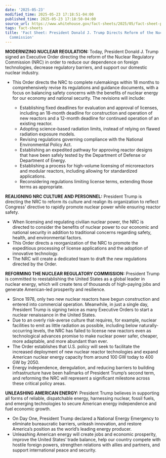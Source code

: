 ```yaml
---
date: '2025-05-23'
modified_time: 2025-05-23 17:18:51-04:00
published_time: 2025-05-23 17:18:50-04:00
source_url: https://www.whitehouse.gov/fact-sheets/2025/05/fact-sheet-president-donald-j-trump-directs-reform-of-the-nuclear-regulatory-commission/
tags: fact-sheets
title: 'Fact Sheet: President Donald J. Trump Directs Reform of the Nuclear Regulatory
  Commission'
---
```

 
**MODERNIZING NUCLEAR REGULATION:** Today, President Donald J. Trump
signed an Executive Order directing the reform of the Nuclear Regulatory
Commission (NRC) in order to reduce our dependence on foreign
technologies, decrease regulatory barriers, and support our domestic
nuclear industry.

-   This Order directs the NRC to complete rulemakings within 18 months
    to comprehensively revise its regulations and guidance documents,
    with a focus on balancing safety concerns with the benefits of
    nuclear energy for our economy and national security. The revisions
    will include:
    -   Establishing fixed deadlines for evaluation and approval of
        licenses, including an 18-month deadline for construction and
        operation of new reactors and a 12-month deadline for continued
        operation of an existing reactor.

    <!-- -->

    -   Adopting science-based radiation limits, instead of relying on
        flawed radiation exposure models.

    <!-- -->

    -   Revising regulations governing compliance with the National
        Environmental Policy Act.

    <!-- -->

    -   Establishing an expedited pathway for approving reactor designs
        that have been safely tested by the Department of Defense or
        Department of Energy.

    <!-- -->

    -   Establishing a process for high-volume licensing of
        microreactors and modular reactors, including allowing for
        standardized applications.

    <!-- -->

    -   Reconsidering regulations limiting license terms, extending
        those terms as appropriate.

**REALIGNING NRC CULTURE AND PERSONNEL:** President Trump is directing
the NRC to reform its culture and realign its organization to reflect
Congress’ directive to rapidly promote nuclear power while ensuring
reactor safety.

-   When licensing and regulating civilian nuclear power, the NRC is
    directed to consider the benefits of nuclear power to our economic
    and national security in addition to traditional concerns regarding
    safety, health, and environmental factors.
-   This Order directs a reorganization of the NRC to promote the
    expeditious processing of license applications and the adoption of
    innovative technology.
-   The NRC will create a dedicated team to draft the new regulations
    directed by the Order.

**REFORMING THE NUCLEAR REGULATORY COMMISSION:** President Trump is
committed to reestablishing the United States as a global leader in
nuclear energy, which will create tens of thousands of high-paying jobs
and generate American-led prosperity and resilience.

-   Since 1978, only two new nuclear reactors have begun construction
    and entered into commercial operation. Meanwhile, in just a single
    day, President Trump is signing twice as many Executive Orders to
    start a nuclear renaissance in the United States.
-   Due to an overly risk-averse culture that requires, for example,
    nuclear facilities to emit as little radiation as possible,
    including below naturally-occurring levels, the NRC has failed to
    license new reactors even as technological advances promise to make
    nuclear power safer, cheaper, more adaptable, and more abundant than
    ever. 
-   The Order establishes that U.S. policy will seek to facilitate the
    increased deployment of new nuclear reactor technologies and expand
    American nuclear energy capacity from around 100 GW today to 400 GW
    by 2050.
-   Energy independence, deregulation, and reducing barriers to building
    infrastructure have been hallmarks of President Trump’s second term,
    and reforming the NRC will represent a significant milestone across
    these critical policy areas.

**UNLEASHING AMERICAN ENERGY:** President Trump believes in supporting
all forms of reliable, dispatchable energy, harnessing nuclear, fossil
fuels, and emerging technologies to secure American energy independence
and fuel economic growth.

-   On Day One, President Trump declared a National Energy Emergency to
    eliminate bureaucratic barriers, unleash innovation, and restore
    America’s position as the world’s leading energy producer.
-   Unleashing American energy will create jobs and economic prosperity,
    improve the United States’ trade balance, help our country compete
    with hostile foreign powers, strengthen relations with allies and
    partners, and support international peace and security.
